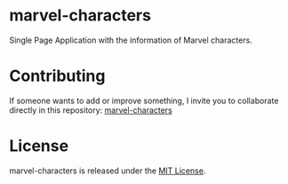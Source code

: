 # marvel-characters

Single Page Application with the information of Marvel characters.

# Contributing

If someone wants to add or improve something, I invite you to collaborate directly in this repository: [marvel-characters](https://github.com/fjflores92/marvel-characters.git)

# License

marvel-characters is released under the [MIT License](https://opensource.org/licenses/MIT).